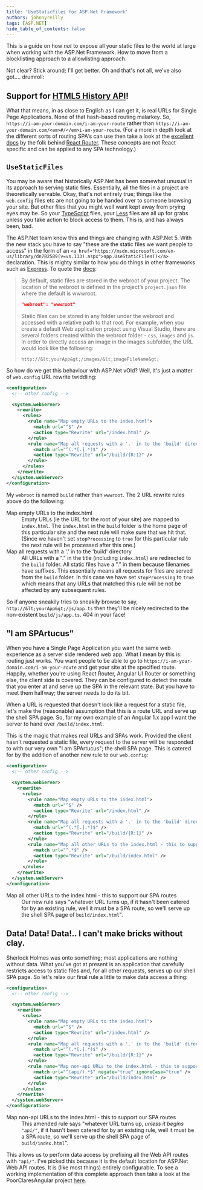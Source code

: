 ```yaml
---
title: 'UseStaticFiles for ASP.Net Framework'
authors: johnnyreilly
tags: [ASP.NET]
hide_table_of_contents: false
---
```


This is a guide on how _not_ to expose all your static files to the world at large when working with the ASP.Net Framework. How to move from a blocklisting approach to a allowlisting approach.

<!--truncate-->

Not clear? Stick around; I'll get better. Oh and that's not all, we've also got.... drumroll:

## Support for [HTML5 History API](https://html.spec.whatwg.org/multipage/browsers.html#the-history-interface)!

What that means, in as close to English as I can get it, is real URLs for Single Page Applications. None of that hash-based routing malarkey. So, `https://i-am-your-domain.com/i-am-your-route` rather than `https://i-am-your-domain.com/<em>#/</em>i-am-your-route`. (For a more in depth look at the different sorts of routing SPA's can use then take a look at the [excellent docs](http://rackt.org/history/stable/GettingStarted.html) by the folk behind [React Router](https://github.com/rackt/react-router). These concepts are not React specific and can be applied to any SPA technology.)

## `UseStaticFiles`

You may be aware that historically ASP.Net has been somewhat unusual in its approach to serving static files. Essentially, all the files in a project are theoretically servable. Okay, that's not entirely true; things like the `web.config` files etc are not going to be handed over to someone browsing your site. But other files that you might well want kept away from prying eyes may be. So your [TypeScript](http://www.typescriptlang.org/) files, your [Less](http://lesscss.org/) files are all up for grabs unless you take action to block access to them. This is, and has always been, bad.

The ASP.Net team know this and things are changing with ASP.Net 5. With the new stack you have to say "these are the static files we want people to access" in the form of an `<a href="https://msdn.microsoft.com/en-us/library/dn782589(v=vs.113).aspx">app.UseStaticFiles()</a>` declaration. This is mighty similar to how you do things in other frameworks such as [Express](http://expressjs.com/en/starter/static-files.html). To quote the [docs](https://docs.asp.net/en/latest/fundamentals/static-files.html#serving-static-files):

> By default, static files are stored in the webroot of your project. The location of the webroot is defined in the project’s `project.json` file where the default is wwwroot.
>
> ```json
> "webroot": "wwwroot"
> ```
>
> Static files can be stored in any folder under the webroot and accessed with a relative path to that root. For example, when you create a default Web application project using Visual Studio, there are several folders created within the webroot folder - `css`, `images` and `js`. In order to directly access an image in the images subfolder, the URL would look like the following:
>
> `http://&lt;yourApp&gt;/images/&lt;imageFileName&gt;`

So how do we get this behaviour with ASP.Net vOld? Well, it's just a matter of `web.config` URL rewrite twiddling:

```xml
<configuration>
  <!-- other config -->

  <system.webServer>
    <rewrite>
      <rules>
        <rule name="Map empty URLs to the index.html">
          <match url="^$" />
          <action type="Rewrite" url="/index.html" />
        </rule>
        <rule name="Map all requests with a '.' in to the 'build' directory" stopProcessing="true">
          <match url="^(.*[.].*)$" />
          <action type="Rewrite" url="/build/{R:1}" />
        </rule>
      </rules>
    </rewrite>
  </system.webServer>
</configuration>
```

My `webroot` is named `build` rather than `wwwroot`. The 2 URL rewrite rules above do the following:

<dl><dt>Map empty URLs to the index.html</dt><dd>Empty URLs (ie the URL for the root of your site) are mapped to <code>index.html</code>. The <code>index.html</code> in the <code>build</code> folder is the home page of this particular site and the next rule will make sure that we hit that. (Since we haven't set <code>stopProcessing</code> to <code>true</code> for this particular rule the next rule will be processed after this one.)</dd><dt>Map all requests with a '.' in to the 'build' directory</dt><dd>All URLs with a "." in the title (including <code>index.html</code>) are redirected to the <code>build</code> folder. All static files have a "." in them because filenames have suffixes. This essentially means all requests for files are served from the <code>build</code> folder. In this case we have set <code>stopProcessing</code> to <code>true</code> which means that any URLs that matched this rule will be not be affected by any subsequent rules.</dd></dl>

So if anyone sneakily tries to sneakily browse to say, `http://&lt;yourApp&gt;/js/app.ts` then they'll be nicely redirected to the non-existent `build/js/app.ts`. 404 in your face!

## "I am SPArtucus"

When you have a Single Page Application you want the same web experience as a server side rendered web app. What I mean by this is: routing just works. You want people to be able to go to `https://i-am-your-domain.com/i-am-your-route` and get your site at the specified route. Happily, whether you're using React Router, Angular UI Router or something else, the client side is covered. They can be configured to detect the route that you enter at and serve up the SPA in the relevant state. But you have to meet them halfway; the server needs to do its bit.

When a URL is requested that doesn't look like a request for a static file, let's make the (reasonable) assumption that this is a route URL and serve up the shell SPA page. So, for my own example of an Angular 1.x app I want the server to hand over `/build/index.html`.

This is the magic that makes real URLs and SPAs work. Provided the client hasn't requested a static file, every request to the server will be responded to with our very own "I am SPArtucus"; the shell SPA page. This is catered for by the addition of another new rule to our `web.config`:

```xml
<configuration>
  <!-- other config -->

  <system.webServer>
    <rewrite>
      <rules>
        <rule name="Map empty URLs to the index.html">
          <match url="^$" />
          <action type="Rewrite" url="/index.html" />
        </rule>
        <rule name="Map all requests with a '.' in to the 'build' directory" stopProcessing="true">
          <match url="^(.*[.].*)$" />
          <action type="Rewrite" url="/build/{R:1}" />
        </rule>
        <rule name="Map all other URLs to the index.html - this to support our SPA routes">
          <match url="^.*$" />
          <action type="Rewrite" url="/build/index.html" />
        </rule>
      </rules>
    </rewrite>
  </system.webServer>
</configuration>
```

<dl><dt>Map all other URLs to the index.html - this to support our SPA routes</dt><dd>Our new rule says "whatever URL turns up, if it hasn't been catered for by an existing rule, well it must be a SPA route, so we'll serve up the shell SPA page of <code>build/index.html</code>".</dd></dl>

## Data! Data! Data!.. I can't make bricks without clay.

Sherlock Holmes was onto something; most applications are nothing without data. What you've got at present is an application that carefully restricts access to static files and, for all other requests, serves up our shell SPA page. So let's relax our final rule a little to make data access a thing:

```xml
<configuration>
  <!-- other config -->

  <system.webServer>
    <rewrite>
      <rules>
        <rule name="Map empty URLs to the index.html">
          <match url="^$" />
          <action type="Rewrite" url="/index.html" />
        </rule>
        <rule name="Map all requests with a '.' in to the 'build' directory" stopProcessing="true">
          <match url="^(.*[.].*)$" />
          <action type="Rewrite" url="/build/{R:1}" />
        </rule>
        <rule name="Map non-api URLs to the index.html - this to support our SPA routes">
          <match url="^(api/).*$" negate="true" ignoreCase="true" />
          <action type="Rewrite" url="/build/index.html" />
        </rule>
      </rules>
    </rewrite>
  </system.webServer>
</configuration>
```

<dl><dt>Map non-api URLs to the index.html - this to support our SPA routes</dt><dd>This amended rule says "whatever URL turns up, <em>unless it begins <code>"api/"</code></em>, if it hasn't been catered for by an existing rule, well it must be a SPA route, so we'll serve up the shell SPA page of <code>build/index.html</code>".</dd></dl>

This allows us to perform data access by prefixing all the Web API routes with `"api/"`. I've picked this because it is the default location for ASP.Net Web API routes. It is (like most things) entirely configurable. To see a working implementation of this complete approach then take a look at the PoorClaresAngular project [here](https://github.com/johnnyreilly/poorclaresarundel/tree/15e7d4ddc0f1c06fe326b44c3bdc71ceb554bf73).

